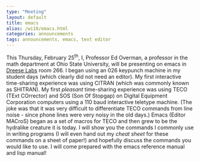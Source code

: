 ```yaml
---
type: "Meeting"
layout: default
title: emacs
alias: /wi10/emacs.html
categories: announcements
tags: announcements, emacs, text editor
---
```

This Thursday, February 25<sup>th</sup>, I, Professor Ed Overman, a professor in the math department at Ohio State University, will be presenting on emacs in [Dreese Labs](http://www.osu.edu/map/building.php?building=279) room 266. I began using an 026 keypunch machine in my student days (which clearly did not need an editor). My first interactive time-sharing experience was using CITRAN (which was commonly known as SHITRAN). My first *pleasant* time-sharing experience was using TECO (TExt COrrector) and SOS (Son Of Stopgap) on Digital Equipment Corporation computers using a 110 baud interactive teletype machine. (The joke was that it was very difficult to differentiate TECO commands from line noise - since phone lines were very noisy in the old days.) Emacs (Editor MACroS) began as a set of macros for TECO and then grew to be the hydralike creature it is today. I will show you the commands I commonly use in writing programs (I will even hand out my *cheat sheet* for these commands on a sheet of paper!) and hopefully discuss the commands you would like to use. I will come prepared with the emacs reference manual and lisp manual!
